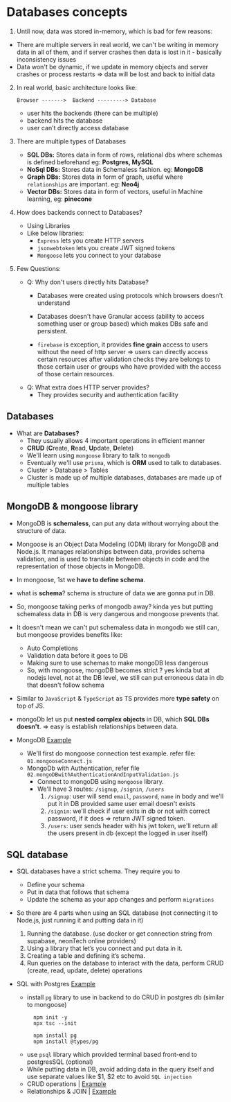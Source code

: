 # Databases concepts

1. Until now, data was stored in-memory, which is bad for few reasons:
 - There are multiple servers in real world, we can't be writing in memory data in all of them, and if server crashes then data is lost in it - basically inconsistency issues
 - Data won't be dynamic, if we update in memory objects and server crashes or process restarts => data will be lost and back to initial data

2. In real world, basic architecture looks like:

    `Browser ------->  Backend ---------> Database`

   - user hits the backends (there can be multiple)
   - backend hits the database
   - user can't directly access database

3. There are multiple types of Databases
   - **SQL DBs:** Stores data in form of rows, relational dbs where schemas is defined beforehand eg: **Postgres, MySQL**
   - **NoSql DBs:** Stores data in Schemaless fashion. eg: **MongoDB**
   - **Graph DBs:** Stores data in form of graph, useful where `relationships` are important. eg: **Neo4j**
   - **Vector DBs:** Stores data in form of vectors, useful in Machine learning, eg: **pinecone**
4. How does backends connect to Databases?
   - Using Libraries
   - Like below libraries: 
     - `Express` lets you create HTTP servers
     - `jsonwebtoken` lets you create JWT signed tokens
     - `Mongoose` lets you connect to your database

5. Few Questions:
   - Q: Why don't users directly hits Database?
     - Databases were created using protocols which browsers doesn't understand

      - Databases doesn't have Granular access (ability to access something user or group based) which makes DBs safe and persistent.
      - `firebase` is exception, it provides **fine grain** access to users without the need of http server => users can directly access certain resources after validation checks they are belongs to those certain user or groups who have provided with the access of those certain resources.
   - Q: What extra does HTTP server provides?
       - They provides security and authentication facility

## Databases

- What are **Databases?**
   - They usually allows 4 important operations in efficient manner
   - **CRUD** (**C**reate, **R**ead, **U**pdate, **D**elete)
   - We'll learn using `mongoose` library to talk to `mongodb`
   - Eventually we'll use `prisma`, which is **ORM** used to talk to databases.
   - Cluster > Database > Tables
   - Cluster is made up of multiple databases, databases are made up of multiple tables

## MongoDB & mongoose library

  - MongoDB is **schemaless**, can put any data without worrying about the structure of data.
  - Mongoose is an Object Data Modeling (ODM) library for MongoDB and Node.js. It manages relationships between data, provides schema validation, and is used to translate between objects in code and the representation of those objects in MongoDB.
  - In mongoose, 1st we **have to define schema**.
  - what is **schema**? schema is structure of data we are gonna put in DB.
  - So, mongoose taking perks of mongodb away? kinda yes but putting schemaless data in DB is very dangerous and mongoose prevents that.
  - It doesn't mean we can't put schemaless data in mongodb we still can, but mongoose provides benefits like:
    - Auto Completions
    - Validation data before it goes to DB
    - Making sure to use schemas to make mongoDB less dangerous
    - So, with mongoose, mongoDB becomes strict ? yes kinda but at nodejs level, not at the DB level, we still can put erroneous data in db that doesn't follow schema
  
  - Similar to `JavaScript` & `TypeScript` as TS provides more **type safety** on top of JS.
  - mongoDb let us put **nested complex objects** in DB, which **SQL DBs doesn't**. => easy is establish relationships between data.
  
  - MongoDB [Example](https://github.com/princebansal7/Web-Development-Concepts/tree/main/databases/mongoDB)
    - We'll first do mongoose connection test example. refer file: `01.mongooseConnect.js`
    - MongoDb with Authentication, refer file `02.mongoDBwithAuthenticationAndInputValidation.js`
         - Connect to mongoDB using `mongoose` library.
         - We'll have 3 routes: `/signup`, `/signin`, `/users`
           1. `/signup`: user will send `email`, `password`, `name`  in body and we'll put it in DB provided same user email doesn't exists
           2. `/signin`: we'll check if user exits in db or not with correct password, if it does => return JWT signed token.
           3. `/users`: user sends header with his jwt token, we'll return all the users present in db (except the logged in user itself)

## SQL database

- SQL databases have a strict schema. They require you to
   - Define your schema
   - Put in data that follows that schema
   - Update the schema as your app changes and perform `migrations`
 
- So there are 4 parts when using an SQL database (not connecting it to Node.js, just running it and putting data in it)
   1. Running the database. (use docker or get connection string from supabase, neonTech online providers)
   2. Using a library that let’s you connect and put data in it.
   3. Creating a table and defining it’s schema.
   4. Run queries on the database to interact with the data, perform CRUD (create, read, update, delete) operations

- SQL with Postgres [Example](https://github.com/princebansal7/Web-Development-Concepts/blob/main/databases/postgres/src/index.ts)
  - install `pg` library to use in backend to do CRUD in postgres db (similar to mongoose)
    ```
      npm init -y
      npx tsc --init

      npm install pg
      npm install @types/pg
    ```
  - use `psql` library which provided terminal based front-end to postgresSQL (optional)
  - While putting data in DB, avoid adding data in the query itself and use separate values like $1, $2 etc to avoid `SQL injection`
  - CRUD operations | [Example](https://github.com/princebansal7/Web-Development-Concepts/tree/main/databases/postgres/src/CRUD)
  - Relationships & JOIN | [Example](https://github.com/princebansal7/Web-Development-Concepts/tree/main/databases/postgres/02.relationship/src/db-operations)